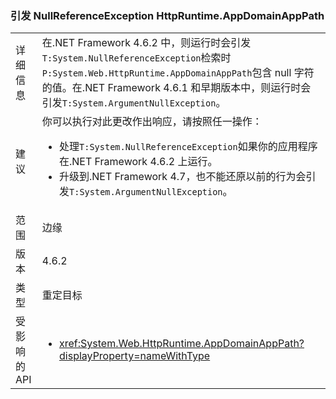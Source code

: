 ### <a name="httpruntimeappdomainapppath-throws-a-nullreferenceexception"></a>引发 NullReferenceException HttpRuntime.AppDomainAppPath

|   |   |
|---|---|
|详细信息|在.NET Framework 4.6.2 中，则运行时会引发<code>T:System.NullReferenceException</code>检索时<code>P:System.Web.HttpRuntime.AppDomainAppPath</code>包含 null 字符的值。在.NET Framework 4.6.1 和早期版本中，则运行时会引发<code>T:System.ArgumentNullException</code>。|
|建议|你可以执行对此更改作出响应，请按照任一操作：<ul><li>处理<code>T:System.NullReferenceException</code>如果你的应用程序在.NET Framework 4.6.2 上运行。</li><li>升级到.NET Framework 4.7，也不能还原以前的行为会引发<code>T:System.ArgumentNullException</code>。</li></ul>|
|范围|边缘|
|版本|4.6.2|
|类型|重定目标|
|受影响的 API|<ul><li><xref:System.Web.HttpRuntime.AppDomainAppPath?displayProperty=nameWithType></li></ul>|

